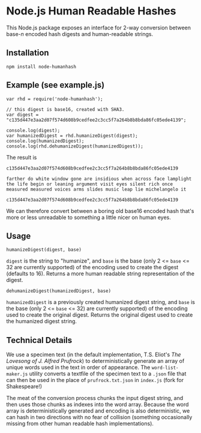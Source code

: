 # Node.js Human Readable Hashes
This Node.js package exposes an interface for 2-way conversion between base-_n_ encoded hash digests and human-readable strings.

## Installation

    npm install node-humanhash

## Example (see example.js)
    
    var rhd = require('node-humanhash');

    // this digest is base16, created with SHA3.
    var digest = "c135d447e3aa2d07f574d608b9cedfee2c3cc5f7a264b8b8bda86fc05ede4139";

    console.log(digest);
    var humanizedDigest = rhd.humanizeDigest(digest);
    console.log(humanizedDigest);
    console.log(rhd.dehumanizeDigest(humanizedDigest));

The result is 

    c135d447e3aa2d07f574d608b9cedfee2c3cc5f7a264b8b8bda86fc05ede4139

    farther do white window gone are insidious when across face lamplight the life begin or leaning argument visit eyes silent rich once measured measured voices arms slides music leap lie michelangelo it

    c135d447e3aa2d07f574d608b9cedfee2c3cc5f7a264b8b8bda86fc05ede4139

We can therefore convert between a boring old base16 encoded hash that's more or less unreadable to something a little nicer on human eyes.

## Usage

    humanizeDigest(digest, base)

`digest` is the string to "humanize", and `base` is the base (only 2 <= `base` <= 32 are currently supported) of the encoding used to create the digest (defaults to 16). Returns a more human readable string representation of the digest.

    dehumanizeDigest(humanizedDigest, base)

`humanizedDigest` is a previously created humanized digest string, and `base` is the base (only 2 <= `base` <= 32) are currently supported) of the encoding used to create the original digest. Returns the original digest used to create the humanized digest string.


## Technical Details

We use a specimen text (in the default implementation, T.S. Eliot's _The Lovesong of J. Alfred Prufrock_) to deterministically generate an array of unique words used in the text in order of appearance. The `word-list-maker.js` utility converts a textfile of the specimen text to a `.json` file that can then be used in the place of `prufrock.txt.json` in `index.js` (fork for Shakespeare!)

The meat of the conversion process chunks the input digest string, and then uses those chunks as indexes into the word array. Because the word array is deterministically generated and encoding is also deterministic, we can hash in two directions with no fear of collision (something occasionally missing from other human readable hash implementations).
